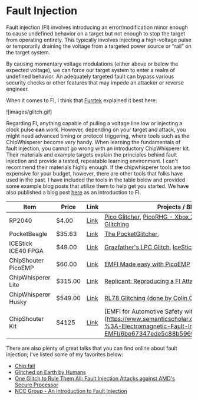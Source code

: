 # Fault Injection

Fault injection (FI) involves introducing an error/modification minor enough to cause undefined behavior on a target but not enough to stop the target from operating entirely. This typically involves injecting a high-voltage pulse or temporarily draining the voltage from a targeted power source or “rail” on the target system.

By causing momentary voltage modulations (either above or below the expected voltage), we can force our target system to enter a realm of undefined behavior. An adequately targeted fault can bypass various security checks or other features that may impede an attacker or reverse engineer.

When it comes to FI, I think that [Furrtek](https://twitter.com/furrtek) explained it best here:

![images/glitch.gif]

Regarding FI, anything capable of pulling a voltage line low or injecting a clock pulse __can__ work. However, depending on your target and attack, you might need advanced timing or protocol triggering, where tools such as the ChipWhisperer become very handy. When learning the fundamentals of fault injection, you cannot go wrong with an introductory ChipWhisperer kit. Their materials and example targets explain the principles behind fault injection and provide a tested, repeatable learning environment. I can't recommend their materials highly enough. If the chipwhisperer tools are too expensive for your budget, however, there are other tools that folks have used in the past. I have included the tools in the table below and provided some example blog posts that utilize them to help get you started. We have also published a blog post [here](https://voidstarsec.com/blog/replicant-part-1) as an introduction to FI. 

| Item | Price | Link | Projects / Blog Posts  | 
| ---- | ---- | ---- | --- | 
| RP2040 | $4.00 | [Link](https://www.digikey.com/en/products/detail/raspberry-pi/SC0915/13684020)  | [Pico Glitcher](https://github.com/ZeusWPI/pico-glitcher), [PicoRHG - Xbox 360 Glitch](https://github.com/X360Tools/PicoRGH), [AirTag Voltage Glitching](https://hackaday.com/2022/07/14/apple-airtags-hacked-and-cloned-with-voltage-glitching/) | 
| PocketBeagle | $35.63 | [Link](https://www.mouser.com/ProductDetail/BeagleBoard-by-Seeed-Studio/102110561?qs=ulEaXIWI0c9x5QtDpv9tKA%3D%3D) | [The PocketGlitcher](https://limitedresults.com/2021/03/the-pocketglitcher/), 
| ICEStick ICE40 FPGA | $49.00 | [Link](https://www.digikey.com/en/products/detail/lattice-semiconductor-corporation/ICE40HX1K-STICK-EVN/4289604) | [Grazfather's LPC Glitch](https://grazfather.github.io/posts/2019-12-08-glitcher/), [IceStick Glitcher](https://github.com/SySS-Research/icestick-glitcher)  | 
| ChipShouter PicoEMP | $60.00 | [Link](https://store.newae.com/chipshouter-picoemp) | [EMFI Made easy with PicoEMP](https://embeddedonlineconference.com/session/Electromagnetic_Fault_Injection_Made_Easy_with_PicoEMP) | 
| ChipWhisperer Lite | $315.00 | [Link](https://www.newae.com/products/NAE-CW1173) | [Replicant: Reproducing a FI Attack on the Trezor One](https://voidstarsec.com/blog/replicant-part-1) | 
| ChipWhisperer Husky | $549.00 | [Link](https://store.newae.com/chipwhisperer-husky/) | [RL78 Glitching (done by Colin O'Flynn)](https://cfp.recon.cx/2023/talk/PNCTLT/) |  
| ChipShouter Kit | $4125 | [Link](https://store.newae.com/chipshouter-kit/) | [EMFI for Automotive Safety with ChipShouter](https://www.semanticscholar.org/paper/NAEAN-0011-%3A-Electromagnetic-Fault-Injection-(-EMFI/6be67347ede5c88b5969e163ee57adbc0ebe5b24) |

There are also plenty of great talks that you can find online about fault injection; I've listed some of my favorites below:

- [Chip.fail](https://chip.fail/chipfail.pdf)
- [Glitched on Earth by Humans](https://i.blackhat.com/USA-22/Wednesday/US-22-Wouters-Glitched-On-Earth.pdf)
- [One Glitch to Rule Them All: Fault Injection Attacks against AMD's Secure Processor](https://i.blackhat.com/EU-21/Wednesday/EU-21-Buhren-One-Glitch-to-Rule-them-All-Fault-Injection-Attacks-Against-AMDs-Secure-Processor.pdf)
- [NCC Group - An Introduction to Fault Injection](https://research.nccgroup.com/2021/07/07/an-introduction-to-fault-injection-part-1-3/)
